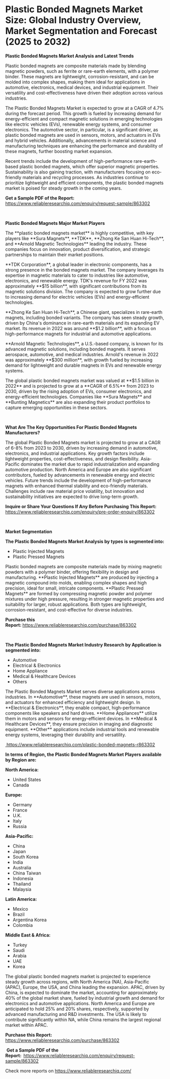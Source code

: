 <p><h1>Plastic Bonded Magnets Market Size: Global Industry Overview, Market Segmentation and Forecast (2025 to 2032)</h1></p><p><strong>Plastic Bonded Magnets Market Analysis and Latest Trends</strong></p>
<p><p>Plastic bonded magnets are composite materials made by blending magnetic powders, such as ferrite or rare-earth elements, with a polymer binder. These magnets are lightweight, corrosion-resistant, and can be molded into complex shapes, making them ideal for applications in automotive, electronics, medical devices, and industrial equipment. Their versatility and cost-effectiveness have driven their adoption across various industries.</p><p>The Plastic Bonded Magnets Market is expected to grow at a CAGR of 4.7% during the forecast period. This growth is fueled by increasing demand for energy-efficient and compact magnetic solutions in emerging technologies like electric vehicles (EVs), renewable energy systems, and consumer electronics. The automotive sector, in particular, is a significant driver, as plastic bonded magnets are used in sensors, motors, and actuators in EVs and hybrid vehicles. Additionally, advancements in material science and manufacturing techniques are enhancing the performance and durability of these magnets, further boosting market expansion.</p><p>Recent trends include the development of high-performance rare-earth-based plastic bonded magnets, which offer superior magnetic properties. Sustainability is also gaining traction, with manufacturers focusing on eco-friendly materials and recycling processes. As industries continue to prioritize lightweight and efficient components, the plastic bonded magnets market is poised for steady growth in the coming years.</p></p>
<p><strong>Get a Sample PDF of the Report:&nbsp;</strong> <a href="https://www.reliableresearchiq.com/enquiry/request-sample/863302?utm_campaign=104&utm_medium=2&utm_source=Github&utm_content=ia&utm_term=26012025&utm_id=plastic-bonded-magnets">https://www.reliableresearchiq.com/enquiry/request-sample/863302</a></p>
<p>&nbsp;</p>
<p><strong>Plastic Bonded Magnets Major Market Players</strong></p>
<p><p>The **plastic bonded magnets market** is highly competitive, with key players like **Sura Magnets**, **TDK**, **Zhong Ke San Huan Hi-Tech**, and **Arnold Magnetic Technologies** leading the industry. These companies focus on innovation, product diversification, and strategic partnerships to maintain their market positions.</p><p>**TDK Corporation**, a global leader in electronic components, has a strong presence in the bonded magnets market. The company leverages its expertise in magnetic materials to cater to industries like automotive, electronics, and renewable energy. TDK's revenue for FY 2022 was approximately **$15 billion**, with significant contributions from its magnetic solutions division. The company is expected to grow further due to increasing demand for electric vehicles (EVs) and energy-efficient technologies.</p><p>**Zhong Ke San Huan Hi-Tech**, a Chinese giant, specializes in rare-earth magnets, including bonded variants. The company has seen steady growth, driven by China's dominance in rare-earth materials and its expanding EV market. Its revenue in 2022 was around **$1.2 billion**, with a focus on high-performance magnets for industrial and automotive applications.</p><p>**Arnold Magnetic Technologies**, a U.S.-based company, is known for its advanced magnetic solutions, including bonded magnets. It serves aerospace, automotive, and medical industries. Arnold's revenue in 2022 was approximately **$300 million**, with growth fueled by increasing demand for lightweight and durable magnets in EVs and renewable energy systems.</p><p>The global plastic bonded magnets market was valued at **$1.5 billion in 2022** and is projected to grow at a **CAGR of 6.5%** from 2023 to 2030, driven by the rising adoption of EVs, consumer electronics, and energy-efficient technologies. Companies like **Sura Magnets** and **Bunting Magnetics** are also expanding their product portfolios to capture emerging opportunities in these sectors.</p></p>
<p>&nbsp;</p>
<p><strong>What Are The Key Opportunities For Plastic Bonded Magnets Manufacturers?</strong></p>
<p><p>The global Plastic Bonded Magnets market is projected to grow at a CAGR of 6-8% from 2023 to 2030, driven by increasing demand in automotive, electronics, and industrial applications. Key growth factors include lightweight properties, cost-effectiveness, and design flexibility. Asia-Pacific dominates the market due to rapid industrialization and expanding automotive production. North America and Europe are also significant contributors, fueled by advancements in renewable energy and electric vehicles. Future trends include the development of high-performance magnets with enhanced thermal stability and eco-friendly materials. Challenges include raw material price volatility, but innovation and sustainability initiatives are expected to drive long-term growth.</p></p>
<p><strong>Inquire or Share Your Questions If Any Before Purchasing This Report:</strong> <a href="https://www.reliableresearchiq.com/enquiry/pre-order-enquiry/863302?utm_campaign=104&utm_medium=2&utm_source=Github&utm_content=ia&utm_term=26012025&utm_id=plastic-bonded-magnets">https://www.reliableresearchiq.com/enquiry/pre-order-enquiry/863302</a></p>
<p>&nbsp;</p>
<p><strong>Market Segmentation</strong></p>
<p><strong>The Plastic Bonded Magnets Market Analysis by types is segmented into:</strong></p>
<p><ul><li>Plastic Injected Magnets</li><li>Plastic Pressed Magnets</li></ul></p>
<p><p>Plastic bonded magnets are composite materials made by mixing magnetic powders with a polymer binder, offering flexibility in design and manufacturing. **Plastic Injected Magnets** are produced by injecting a magnetic compound into molds, enabling complex shapes and high precision, ideal for small, intricate components. **Plastic Pressed Magnets** are formed by compressing magnetic powder and polymer mixtures under high pressure, resulting in stronger magnetic properties and suitability for larger, robust applications. Both types are lightweight, corrosion-resistant, and cost-effective for diverse industries.</p></p>
<p><strong>Purchase this Report:&nbsp;</strong><a href="https://www.reliableresearchiq.com/purchase/863302?utm_campaign=104&utm_medium=2&utm_source=Github&utm_content=ia&utm_term=26012025&utm_id=plastic-bonded-magnets">https://www.reliableresearchiq.com/purchase/863302</a></p>
<p>&nbsp;</p>
<p><strong>The Plastic Bonded Magnets Market Industry Research by Application is segmented into:</strong></p>
<p><ul><li>Automotive</li><li>Electrical & Electronics</li><li>Home Appliance</li><li>Medical & Healthcare Devices</li><li>Others</li></ul></p>
<p><p>The Plastic Bonded Magnets Market serves diverse applications across industries. In **Automotive**, these magnets are used in sensors, motors, and actuators for enhanced efficiency and lightweight design. In **Electrical & Electronics**, they enable compact, high-performance components like speakers and hard drives. **Home Appliances** utilize them in motors and sensors for energy-efficient devices. In **Medical & Healthcare Devices**, they ensure precision in imaging and diagnostic equipment. **Other** applications include industrial tools and renewable energy systems, leveraging their durability and versatility.</p></p>
<p><a href="https://www.reliableresearchiq.com/plastic-bonded-magnets-r863302?utm_campaign=104&utm_medium=2&utm_source=Github&utm_content=ia&utm_term=26012025&utm_id=plastic-bonded-magnets">&nbsp;https://www.reliableresearchiq.com/plastic-bonded-magnets-r863302</a></p>
<p><strong>In terms of Region, the Plastic Bonded Magnets Market Players available by Region are:</strong></p>
<p>
    <p> <strong> North America: </strong>
        <ul>
            <li>United States</li>
            <li>Canada</li>
        </ul>
        </p> 
    <p> <strong> Europe: </strong>
        <ul>
            <li>Germany</li>
            <li>France</li>
            <li>U.K.</li>
            <li>Italy</li>
            <li>Russia</li>
        </ul>
        </p> 
    <p> <strong> Asia-Pacific: </strong>
        <ul>
            <li>China</li>
            <li>Japan</li>
            <li>South Korea</li>
            <li>India</li>
            <li>Australia</li>
            <li>China Taiwan</li>
            <li>Indonesia</li>
            <li>Thailand</li>
            <li>Malaysia</li>
        </ul>
        </p> 
    <p> <strong> Latin America: </strong>
        <ul>
            <li>Mexico</li>
            <li>Brazil</li>
            <li>Argentina Korea</li>
            <li>Colombia</li>
        </ul>
        </p> 
    <p> <strong> Middle East & Africa: </strong>
        <ul>
            <li>Turkey</li>
            <li>Saudi</li>
            <li>Arabia</li>
            <li>UAE</li>
            <li>Korea</li>
        </ul>
    </p>
    </p>
<p><p>The global plastic bonded magnets market is projected to experience steady growth across regions, with North America (NA), Asia-Pacific (APAC), Europe, the USA, and China leading the expansion. APAC, driven by China, is expected to dominate the market, accounting for approximately 40% of the global market share, fueled by industrial growth and demand for electronics and automotive applications. North America and Europe are anticipated to hold 25% and 20% shares, respectively, supported by advanced manufacturing and R&D investments. The USA is likely to contribute significantly within NA, while China remains the largest regional market within APAC.</p></p>
<p><strong>Purchase this Report: </strong><a href="https://www.reliableresearchiq.com/purchase/863302?utm_campaign=104&utm_medium=2&utm_source=Github&utm_content=ia&utm_term=26012025&utm_id=plastic-bonded-magnets">https://www.reliableresearchiq.com/purchase/863302</a></p>
<p>&nbsp;<strong>Get a Sample PDF of the Report:&nbsp;&nbsp;</strong><a href="https://www.reliableresearchiq.com/enquiry/request-sample/863302?utm_campaign=104&utm_medium=2&utm_source=Github&utm_content=ia&utm_term=26012025&utm_id=plastic-bonded-magnets">https://www.reliableresearchiq.com/enquiry/request-sample/863302</a></p>
<p><strong></strong></p>
<p>Check more reports on <a href="https://www.reliableresearchiq.com/?utm_campaign=104&utm_medium=2&utm_source=Github&utm_content=ia&utm_term=26012025&utm_id=plastic-bonded-magnets">https://www.reliableresearchiq.com/</a></p>